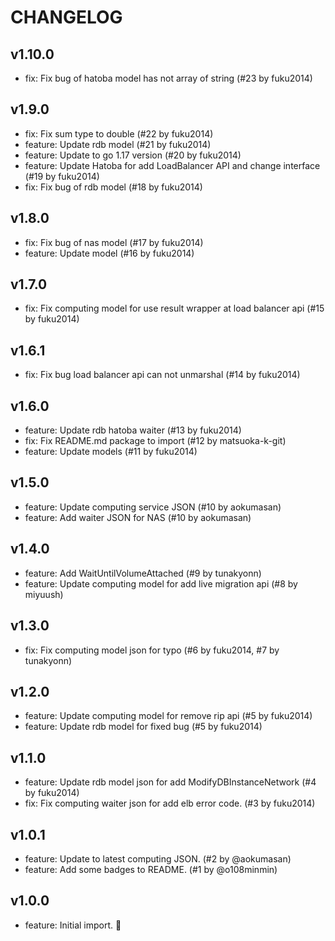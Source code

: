 
# CHANGELOG

## v1.10.0

* fix: Fix bug of hatoba model has not array of string (#23 by fuku2014)

## v1.9.0

* fix: Fix sum type to double (#22 by fuku2014)
* feature: Update rdb model (#21 by fuku2014)
* feature: Update to go 1.17 version (#20 by fuku2014)
* feature: Update Hatoba for add LoadBalancer API and change interface (#19 by fuku2014)
* fix: Fix bug of rdb model (#18 by fuku2014)

## v1.8.0

* fix: Fix bug of nas model (#17 by fuku2014)
* feature: Update model (#16 by fuku2014)

## v1.7.0

* fix: Fix computing model for use result wrapper at load balancer api (#15 by fuku2014)

## v1.6.1

* fix: Fix bug load balancer api can not unmarshal (#14 by fuku2014)

## v1.6.0

* feature: Update rdb hatoba waiter (#13 by fuku2014)
* fix:     Fix README.md package to import (#12 by matsuoka-k-git)
* feature: Update models (#11 by fuku2014)

## v1.5.0

* feature: Update computing service JSON (#10 by aokumasan)
* feature: Add waiter JSON for NAS (#10 by aokumasan)

## v1.4.0

* feature: Add WaitUntilVolumeAttached (#9 by tunakyonn)
* feature: Update computing model for add live migration api (#8 by miyuush)

## v1.3.0

* fix: Fix computing model json for typo (#6 by fuku2014, #7 by tunakyonn)

## v1.2.0

* feature: Update computing model for remove rip api (#5 by fuku2014)
* feature: Update rdb model for fixed bug (#5 by fuku2014)

## v1.1.0

* feature: Update rdb model json for add ModifyDBInstanceNetwork (#4 by fuku2014)
* fix: Fix computing waiter json for add elb error code. (#3 by fuku2014)

## v1.0.1

* feature: Update to latest computing JSON. (#2 by @aokumasan)
* feature: Add some badges to README. (#1 by @o108minmin)

## v1.0.0

* feature: Initial import. :tada:
